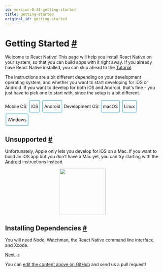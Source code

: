 ```yaml
---
id: version-0.44-getting-started
title: getting-started
original_id: getting-started
---
```

<a id="content"></a><h1><a class="anchor" name="getting-started"></a>Getting Started <a class="hash-link" href="docs/getting-started.html#getting-started">#</a></h1><div><p>Welcome to React Native! This page will help you install React Native on
your system, so that you can build apps with it right away. If you already
have React Native installed, you can skip ahead to the
<a href="docs/tutorial.html" target="_blank">Tutorial</a>.</p><p>The instructions are a bit different depending on your development operating system, and whether you want to start developing for iOS or Android. If you
want to develop for both iOS and Android, that's fine - you just have to pick
one to start with, since the setup is a bit different.</p><span><div class="toggler">
  <style>
    .toggler a {
      display: inline-block;
      padding: 10px 5px;
      margin: 2px;
      border: 1px solid #05A5D1;
      border-radius: 3px;
      text-decoration: none !important;
    }
    .display-os-mac .toggler .button-mac,
    .display-os-linux .toggler .button-linux,
    .display-os-windows .toggler .button-windows,
    .display-platform-ios .toggler .button-ios,
    .display-platform-android .toggler .button-android {
      background-color: #05A5D1;
      color: white;
    }
    block { display: none; }
    .display-platform-ios.display-os-mac .ios.mac,
    .display-platform-ios.display-os-linux .ios.linux,
    .display-platform-ios.display-os-windows .ios.windows,
    .display-platform-android.display-os-mac .android.mac,
    .display-platform-android.display-os-linux .android.linux,
    .display-platform-android.display-os-windows .android.windows {
      display: block;
    }
  </style>
  <span>Mobile OS:</span>
  <a href="javascript:void(0);" class="button-ios" onclick="display('platform', 'ios')">iOS</a>
  <a href="javascript:void(0);" class="button-android" onclick="display('platform', 'android')">Android</a>
  <span>Development OS:</span>
  <a href="javascript:void(0);" class="button-mac" onclick="display('os', 'mac')">macOS</a>
  <a href="javascript:void(0);" class="button-linux" onclick="display('os', 'linux')">Linux</a>
  <a href="javascript:void(0);" class="button-windows" onclick="display('os', 'windows')">Windows</a>
</div>

</span><span><block class="linux windows ios">

</block></span><h2><a class="anchor" name="unsupported"></a>Unsupported <a class="hash-link" href="docs/getting-started.html#unsupported">#</a></h2><span><div>Unfortunately, Apple only lets you develop for iOS on a Mac. If you want to build an iOS app but you don't have a Mac yet, you can try starting with the <a href="" onclick="display('platform', 'android')">Android</a> instructions instead.</div>

</span><span><center><img src="img/react-native-sorry-not-supported.png" width="150"></center>

</span><span><block class="mac ios">

</block></span><h2><a class="anchor" name="installing-dependencies"></a>Installing Dependencies <a class="hash-link" href="docs/getting-started.html#installing-dependencies">#</a></h2><p>You will need Node, Watchman, the React Native command line interface, and Xcode.</p><span><block class="mac android">

</block></span><h2><a class="anchor" name="installing-dependencies"></a>Installing Dependencies <a class="hash-link" href="docs/getting-started.html#installing-dependencies">#</a></h2><p>You will need Node, Watchman, the React Native command line interface, a JDK, and Android Studio.</p><span><block class="linux android">

</block></span><h2><a class="anchor" name="installing-dependencies"></a>Installing Dependencies <a class="hash-link" href="docs/getting-started.html#installing-dependencies">#</a></h2><p>You will need Node, the React Native command line interface, a JDK, and Android Studio.</p><span><block class="windows android">

</block></span><h2><a class="anchor" name="installing-dependencies"></a>Installing Dependencies <a class="hash-link" href="docs/getting-started.html#installing-dependencies">#</a></h2><p>You will need Node, the React Native command line interface, Python2, a JDK, and Android Studio.</p><span><block class="mac ios android">

</block></span><h3><a class="anchor" name="node-watchman"></a>Node, Watchman <a class="hash-link" href="docs/getting-started.html#node-watchman">#</a></h3><p>We recommend installing Node and Watchman using <a href="http://brew.sh/" target="_blank">Homebrew</a>. Run the following commands in a Terminal after installing Homebrew:</p><div class="prism language-javascript">brew install node
brew install watchman</div><p>If you have already installed Node on your system, make sure it is version 4 or newer.</p><p><a href="https://facebook.github.io/watchman" target="_blank">Watchman</a> is a tool by Facebook for watching changes in the filesystem. It is highly recommended you install it for better performance.</p><span><block class="linux android">

</block></span><h3><a class="anchor" name="node"></a>Node <a class="hash-link" href="docs/getting-started.html#node">#</a></h3><p>Follow the <a href="https://nodejs.org/en/download/package-manager/" target="_blank">installation instructions for your Linux distribution</a> to install Node 4 or newer.</p><span><block class="windows android">

</block></span><h3><a class="anchor" name="node-python2-jdk"></a>Node, Python2, JDK <a class="hash-link" href="docs/getting-started.html#node-python2-jdk">#</a></h3><p>We recommend installing Node and Python2 via <a href="https://chocolatey.org" target="_blank">Chocolatey</a>, a popular package manager for Windows.</p><p>Android Studio, which we will install next, requires a recent version of the <a href="http://www.oracle.com/technetwork/java/javase/downloads/jdk8-downloads-2133151.html" target="_blank">Java SE Development Kit (JDK)</a> which can be installed using Chocolatey.</p><p>Open a Command Prompt as Administrator, then run:</p><div class="prism language-javascript">choco install nodejs<span class="token punctuation">.</span>install
choco install python2
choco install jdk8</div><p>If you have already installed Node on your system, make sure it is version 4 or newer. If you already have a JDK on your system, make sure it is version 8 or newer.</p><blockquote><p>You can find additional installation options on <a href="https://nodejs.org/en/download/" target="_blank">Node.js's Downloads page</a>.</p></blockquote><span><block class="mac ios android">

</block></span><h3><a class="anchor" name="the-react-native-cli"></a>The React Native CLI <a class="hash-link" href="docs/getting-started.html#the-react-native-cli">#</a></h3><p>Node comes with npm, which lets you install the React Native command line interface.</p><p>Run the following command in a Terminal:</p><div class="prism language-javascript">npm install <span class="token operator">-</span>g react<span class="token operator">-</span>native<span class="token operator">-</span>cli</div><blockquote><p>If you get an error like <code>Cannot find module 'npmlog'</code>, try installing npm directly: <code>curl -0 -L https://npmjs.org/install.sh | sudo sh</code>.</p></blockquote><span><block class="windows linux android">

</block></span><h3><a class="anchor" name="the-react-native-cli"></a>The React Native CLI <a class="hash-link" href="docs/getting-started.html#the-react-native-cli">#</a></h3><p>Node comes with npm, which lets you install the React Native command line interface.</p><p>Run the following command in a Terminal:</p><div class="prism language-javascript">npm install <span class="token operator">-</span>g react<span class="token operator">-</span>native<span class="token operator">-</span>cli</div><blockquote><p>If you get an error like <code>Cannot find module 'npmlog'</code>, try installing npm directly: <code>curl -0 -L https://npmjs.org/install.sh | sudo sh</code>.</p></blockquote><span><block class="mac ios">

</block></span><h3><a class="anchor" name="xcode"></a>Xcode <a class="hash-link" href="docs/getting-started.html#xcode">#</a></h3><p>The easiest way to install Xcode is via the <a href="https://itunes.apple.com/us/app/xcode/id497799835?mt=12" target="_blank">Mac App Store</a>. Installing Xcode will also install the iOS Simulator and all the necessary tools to build your iOS app.</p><p>If you have already installed Xcode on your system, make sure it is version 8 or higher.</p><p>You will also need to install the Xcode Command Line Tools. Open Xcode, then choose "Preferences..." from the Xcode menu. Go to the Locations panel and install the tools by selecting the most recent version in the Command Line Tools dropdown.</p><p><img src="img/XcodeCommandLineTools.png" alt="Xcode Command Line Tools"></p><span><block class="mac linux windows android">

</block></span><h3><a class="anchor" name="android-development-environment"></a>Android Development Environment <a class="hash-link" href="docs/getting-started.html#android-development-environment">#</a></h3><p>Setting up your development environment can be somewhat tedious if you're new to Android development. If you're already familiar with Android development, there are a few things you may need to configure. In either case, please make sure to carefully follow the next few steps.</p><span><block class="mac linux android">

</block></span><blockquote><p>Android Studio requires a recent version of the <a href="http://www.oracle.com/technetwork/java/javase/downloads/jdk8-downloads-2133151.html" target="_blank">Java SE Development Kit (JDK)</a>. Go ahead and install JDK 8 or newer if needed.</p></blockquote><span><block class="mac linux windows android">

</block></span><h4><a class="anchor" name="1-download-and-install-android-studio"></a>1. Download and install Android Studio <a class="hash-link" href="docs/getting-started.html#1-download-and-install-android-studio">#</a></h4><p>Android Studio provides the Android SDK and AVD (emulator) required to run and test your React Native apps. <a href="https://developer.android.com/studio/index.html" target="_blank">Download Android Studio</a>, then follow the <a href="https://developer.android.com/studio/install.html" target="_blank">installation instructions</a>. Choose <code>Custom</code> installation when prompted by the Setup Wizard, and proceed to the next step.</p><span><block class="mac windows android">

</block></span><h4><a class="anchor" name="2-install-the-avd-and-haxm"></a>2. Install the AVD and HAXM <a class="hash-link" href="docs/getting-started.html#2-install-the-avd-and-haxm">#</a></h4><p>Android Virtual Devices allow you to run Android apps on your computer without the need for an actual Android phone or tablet. Choose <code>Custom</code> installation when running Android Studio for the first time. Make sure the boxes next to all of the following are checked:</p><ul><li><code>Android SDK</code></li><li><code>Android SDK Platform</code></li><li><code>Performance (Intel ® HAXM)</code></li><li><code>Android Virtual Device</code></li></ul><p>Then, click "Next" to install all of these components.</p><blockquote><p>If you've already installed Android Studio before, you can still <a href="https://software.intel.com/en-us/android/articles/installation-instructions-for-intel-hardware-accelerated-execution-manager-windows" target="_blank">install HAXM</a> without performing a custom installation.</p></blockquote><span><block class="linux android">

</block></span><h4><a class="anchor" name="2-install-the-avd-and-configure-vm-acceleration"></a>2. Install the AVD and configure VM acceleration <a class="hash-link" href="docs/getting-started.html#2-install-the-avd-and-configure-vm-acceleration">#</a></h4><p>Android Virtual Devices allow you to run Android apps on your computer without the need for an actual Android phone or tablet. Choose <code>Custom</code> installation when running Android Studio for the first time. Make sure the boxes next to all of the following are checked:</p><ul><li><code>Android SDK</code></li><li><code>Android SDK Platform</code></li><li><code>Android Virtual Device</code></li></ul><p>Click "Next" to install all of these components, then <a href="https://developer.android.com/studio/run/emulator-acceleration.html#vm-linux" target="_blank">configure VM acceleration</a> on your system.</p><span><block class="mac linux windows android">

</block></span><h4><a class="anchor" name="3-install-the-android-6-0-marshmallow-sdk"></a>3. Install the Android 6.0 (Marshmallow) SDK <a class="hash-link" href="docs/getting-started.html#3-install-the-android-6-0-marshmallow-sdk">#</a></h4><p>Android Studio installs the most recent Android SDK by default. React Native, however, requires the <code>Android 6.0 (Marshmallow)</code> SDK. To install it, launch the SDK Manager, click on "Configure" &gt; "SDK Manager" in the "Welcome to Android Studio" screen.</p><blockquote><p>The SDK Manager can also be found within the Android Studio "Preferences" menu, under <strong>Appearance &amp; Behavior</strong> → <strong>System Settings</strong> → <strong>Android SDK</strong>.</p></blockquote><p>Select the "SDK Platforms" tab from within the SDK Manager, then check the box next to "Show Package Details" in the bottom right corner. Look for and expand the <code>Android 6.0 (Marshmallow)</code> entry, then make sure the following items are all checked:</p><ul><li><code>Google APIs</code></li><li><code>Android SDK Platform 23</code></li><li><code>Intel x86 Atom_64 System Image</code></li><li><code>Google APIs Intel x86 Atom_64 System Image</code></li></ul><p><img src="img/AndroidSDKManager.png" alt="Android SDK Manager"></p><p>Next, select the "SDK Tools" tab and check the box next to "Show Package Details" here as well. Look for and expand the "Android SDK Build Tools" entry, then make sure that <code>Android SDK Build-Tools 23.0.1</code> is selected.</p><p>Finally, click "Apply" to download and install the Android SDK and related build tools.</p><span><block class="mac windows linux android">

</block></span><h4><a class="anchor" name="4-set-up-the-android-home-environment-variable"></a>4. Set up the ANDROID_HOME environment variable <a class="hash-link" href="docs/getting-started.html#4-set-up-the-android-home-environment-variable">#</a></h4><p>The React Native command line interface requires the <code>ANDROID_HOME</code> environment variable to be set up.</p><span><block class="mac android">

</block></span><p>Add the following lines to your <code>~/.profile</code> (or equivalent) config file:</p><div class="prism language-javascript">export ANDROID_HOME<span class="token operator">=</span>$<span class="token punctuation">{</span>HOME<span class="token punctuation">}</span><span class="token operator">/</span>Library<span class="token operator">/</span>Android<span class="token operator">/</span>sdk
export PATH<span class="token operator">=</span>$<span class="token punctuation">{</span>PATH<span class="token punctuation">}</span><span class="token punctuation">:</span>$<span class="token punctuation">{</span>ANDROID_HOME<span class="token punctuation">}</span><span class="token operator">/</span>tools
export PATH<span class="token operator">=</span>$<span class="token punctuation">{</span>PATH<span class="token punctuation">}</span><span class="token punctuation">:</span>$<span class="token punctuation">{</span>ANDROID_HOME<span class="token punctuation">}</span><span class="token operator">/</span>platform<span class="token operator">-</span>tools</div><p>Type <code>source ~/.profile</code> to load the config into your current shell.</p><blockquote><p>Please make sure you export the correct path for <code>ANDROID_HOME</code>. If you installed the Android SDK using Homebrew, it would be located at <code>/usr/local/opt/android-sdk</code>.</p></blockquote><span><block class="linux android">

</block></span><p>Add the following lines to your <code>~/.profile</code> (or equivalent) config file:</p><div class="prism language-javascript">export ANDROID_HOME<span class="token operator">=</span>$<span class="token punctuation">{</span>HOME<span class="token punctuation">}</span><span class="token operator">/</span>Android<span class="token operator">/</span>Sdk
export PATH<span class="token operator">=</span>$<span class="token punctuation">{</span>PATH<span class="token punctuation">}</span><span class="token punctuation">:</span>$<span class="token punctuation">{</span>ANDROID_HOME<span class="token punctuation">}</span><span class="token operator">/</span>tools
export PATH<span class="token operator">=</span>$<span class="token punctuation">{</span>PATH<span class="token punctuation">}</span><span class="token punctuation">:</span>$<span class="token punctuation">{</span>ANDROID_HOME<span class="token punctuation">}</span><span class="token operator">/</span>platform<span class="token operator">-</span>tools</div><p>Type <code>source ~/.profile</code> to load the config into your current shell.</p><blockquote><p>Please make sure you export the correct path for <code>ANDROID_HOME</code> if you did not install the Android SDK using Android Studio.</p></blockquote><span><block class="windows android">

</block></span><p>Go to <strong>Control Panel</strong> → <strong>System and Security</strong> → <strong>System</strong> → <strong>Change settings</strong> →
<strong>Advanced System Settings</strong> → <strong>Environment variables</strong> → <strong>New</strong>, then enter the path to your Android SDK.</p><p><img src="img/react-native-android-sdk-environment-variable-windows.png" alt="env variable"></p><p>Restart the Command Prompt to apply the new environment variable.</p><blockquote><p>Please make sure you export the correct path for <code>ANDROID_HOME</code> if you did not install the Android SDK using Android Studio.</p></blockquote><span><block class="linux android">

</block></span><h3><a class="anchor" name="watchman-optional"></a>Watchman (optional) <a class="hash-link" href="docs/getting-started.html#watchman-optional">#</a></h3><p>Follow the <a href="https://facebook.github.io/watchman/docs/install.html#build-install" target="_blank">Watchman installation guide</a> to compile and install Watchman from source.</p><blockquote><p><a href="https://facebook.github.io/watchman/docs/install.html" target="_blank">Watchman</a> is a tool by Facebook for watching
changes in the filesystem. It is highly recommended you install it for better performance, but it's alright to skip this if you find the process to be tedious.</p></blockquote><span><block class="mac windows linux android">

</block></span><h2><a class="anchor" name="starting-the-android-virtual-device"></a>Starting the Android Virtual Device <a class="hash-link" href="docs/getting-started.html#starting-the-android-virtual-device">#</a></h2><p><img src="img/react-native-tools-avd.png" alt="Android Studio AVD Manager"></p><p>You can see the list of available AVDs by opening the "AVD Manager" from within Android Studio.</p><p>Once in the "AVD Manager", select your AVD and click "Edit...". Choose "Android 6.0 - API Level 23" under Device, and "Intel Atom (x86_64)" under CPU/ABI. Click OK, then select your new AVD and click "Start...", and finally, "Launch".</p><p><img src="img/AndroidAVDConfiguration.png" alt="Android AVD Configuration"></p><blockquote><p>It is very common to run into an issue where Android Studio fails to create a default AVD. You may follow the <a href="https://developer.android.com/studio/run/managing-avds.html" target="_blank">Android Studio User Guide</a> to create a new AVD manually if needed.</p></blockquote><h3><a class="anchor" name="using-a-real-device"></a>Using a real device <a class="hash-link" href="docs/getting-started.html#using-a-real-device">#</a></h3><p>If you have a physical Android device, you can use it for development in place of an AVD. Plug it in to your computer using a USB cable and <a href="https://developer.android.com/training/basics/firstapp/running-app.html" target="_blank">enable USB debugging</a> before proceeding to the next step.</p><span><block class="mac ios android">

</block></span><h2><a class="anchor" name="testing-your-react-native-installation"></a>Testing your React Native Installation <a class="hash-link" href="docs/getting-started.html#testing-your-react-native-installation">#</a></h2><span><block class="mac ios">

</block></span><p>Use the React Native command line interface to generate a new React Native project called "AwesomeProject", then run <code>react-native run-ios</code> inside the newly created folder.</p><div class="prism language-javascript">react<span class="token operator">-</span>native init AwesomeProject
cd AwesomeProject
react<span class="token operator">-</span>native run<span class="token operator">-</span>ios</div><p>You should see your new app running in the iOS Simulator shortly.</p><p><img src="img/iOSSuccess.png" alt="AwesomeProject on iOS"></p><p><code>react-native run-ios</code> is just one way to run your app. You can also run it directly from within Xcode or <a href="https://nuclide.io/" target="_blank">Nuclide</a>.</p><span><block class="mac android">

</block></span><p>Use the React Native command line interface to generate a new React Native project called "AwesomeProject", then run <code>react-native run-android</code> inside the newly created folder:</p><div class="prism language-javascript">react<span class="token operator">-</span>native init AwesomeProject
cd AwesomeProject
react<span class="token operator">-</span>native run<span class="token operator">-</span>android</div><p>If everything is set up correctly, you should see your new app running in your Android emulator shortly.</p><p><img src="img/AndroidSuccess.png" alt="AwesomeProject on Android"></p><p><code>react-native run-android</code> is just one way to run your app - you can also run it directly from within Android Studio or <a href="https://nuclide.io/" target="_blank">Nuclide</a>.</p><span><block class="mac ios android">

</block></span><h3><a class="anchor" name="modifying-your-app"></a>Modifying your app <a class="hash-link" href="docs/getting-started.html#modifying-your-app">#</a></h3><p>Now that you have successfully run the app, let's modify it.</p><span><block class="mac ios">

</block></span><ul><li>Open <code>index.ios.js</code> in your text editor of choice and edit some lines.</li><li>Hit <code>Command⌘ + R</code> in your iOS Simulator to reload the app and see your change!</li></ul><span><block class="mac android">

</block></span><ul><li>Open <code>index.android.js</code> in your text editor of choice and edit some lines.</li><li>Press the <code>R</code> key twice or select <code>Reload</code> from the Developer Menu to see your change!</li></ul><span><block class="mac ios android">

</block></span><h3><a class="anchor" name="that-s-it"></a>That's it! <a class="hash-link" href="docs/getting-started.html#that-s-it">#</a></h3><p>Congratulations! You've successfully run and modified your first React Native app.</p><span><center><img src="img/react-native-congratulations.png" width="150"></center>

</span><span><block class="windows android">

</block></span><h2><a class="anchor" name="testing-your-react-native-installation"></a>Testing your React Native Installation <a class="hash-link" href="docs/getting-started.html#testing-your-react-native-installation">#</a></h2><p>Use the React Native command line interface to generate a new React Native project called "AwesomeProject", then run <code>react-native run-android</code> inside the newly created folder:</p><div class="prism language-javascript">react<span class="token operator">-</span>native init AwesomeProject
cd AwesomeProject
react<span class="token operator">-</span>native run<span class="token operator">-</span>android</div><span><block class="linux android">

</block></span><h2><a class="anchor" name="testing-your-react-native-installation"></a>Testing your React Native Installation <a class="hash-link" href="docs/getting-started.html#testing-your-react-native-installation">#</a></h2><p>Use the React Native command line interface to generate a new React Native project called "AwesomeProject", then run <code>react-native run-android</code> inside the newly created folder.</p><div class="prism language-javascript">react<span class="token operator">-</span>native init AwesomeProject
cd AwesomeProject
react<span class="token operator">-</span>native run<span class="token operator">-</span>android</div><span><block class="windows linux android">

</block></span><p>If everything is set up correctly, you should see your new app running in your Android emulator shortly.</p><p><img src="img/AndroidSuccess.png" alt="AwesomeProject on Android"></p><span><block class="windows linux android">

</block></span><h3><a class="anchor" name="modifying-your-app"></a>Modifying your app <a class="hash-link" href="docs/getting-started.html#modifying-your-app">#</a></h3><p>Now that you have successfully run the app, let's modify it.</p><ul><li>Open <code>index.android.js</code> in your text editor of choice and edit some lines.</li><li>Press the <code>R</code> key twice or select <code>Reload</code> from the Developer Menu to see your change!</li></ul><h3><a class="anchor" name="that-s-it"></a>That's it! <a class="hash-link" href="docs/getting-started.html#that-s-it">#</a></h3><p>Congratulations! You've successfully run and modified a React Native app.</p><span><center><img src="img/react-native-congratulations.png" width="150"></center>

</span><span><block class="mac ios">

</block></span><h2><a class="anchor" name="now-what"></a>Now What? <a class="hash-link" href="docs/getting-started.html#now-what">#</a></h2><ul><li><p>If you want to add this new React Native code to an existing application, check out the <a href="docs/integration-with-existing-apps.html" target="_blank">Integration guide</a>.</p></li><li><p>If you can't get this to work, see the <a href="docs/troubleshooting.html#content" target="_blank">Troubleshooting</a> page.</p></li><li><p>If you're curious to learn more about React Native, continue on
to the <a href="docs/tutorial.html" target="_blank">Tutorial</a>.</p></li></ul><span><block class="windows linux mac android">

</block></span><h2><a class="anchor" name="now-what"></a>Now What? <a class="hash-link" href="docs/getting-started.html#now-what">#</a></h2><ul><li><p>If you want to add this new React Native code to an existing application, check out the <a href="docs/integration-with-existing-apps.html" target="_blank">Integration guide</a>.</p></li><li><p>If you can't get this to work, see the <a href="docs/troubleshooting.html#content" target="_blank">Troubleshooting</a> page.</p></li><li><p>If you're curious to learn more about React Native, continue on
to the <a href="docs/tutorial.html" target="_blank">Tutorial</a>.</p></li></ul><span><script>
// Convert <div>...<span><block /></span>...</div>
// Into <div>...<block />...</div>
var blocks = document.getElementsByTagName('block');
for (var i = 0; i < blocks.length; ++i) {
  var block = blocks[i];
  var span = blocks[i].parentNode;
  var container = span.parentNode;
  container.insertBefore(block, span);
  container.removeChild(span);
}
// Convert <div>...<block />content<block />...</div>
// Into <div>...<block>content</block><block />...</div>
blocks = document.getElementsByTagName('block');
for (var i = 0; i < blocks.length; ++i) {
  var block = blocks[i];
  while (block.nextSibling && block.nextSibling.tagName !== 'BLOCK') {
    block.appendChild(block.nextSibling);
  }
}
function display(type, value) {
  var container = document.getElementsByTagName('block')[0].parentNode;
  container.className = 'display-' + type + '-' + value + ' ' +
    container.className.replace(RegExp('display-' + type + '-[a-z]+ ?'), '');
}

// If we are coming to the page with a hash in it (i.e. from a search, for example), try to get
// us as close as possible to the correct platform and dev os using the hashtag and block walk up.
var foundHash = false;
if (window.location.hash !== '' && window.location.hash !== 'content') { // content is default
  var hashLinks = document.querySelectorAll('a.hash-link');
  for (var i = 0; i < hashLinks.length && !foundHash; ++i) {
    if (hashLinks[i].hash === window.location.hash) {
      var parent = hashLinks[i].parentElement;
      while (parent) {
        if (parent.tagName === 'BLOCK') {
          var devOS = null;
          var targetPlatform = null;
          // Could be more than one target os and dev platform, but just choose some sort of order
          // of priority here.

          // Dev OS
          if (parent.className.indexOf('mac') > -1) {
            devOS = 'mac';
          } else if (parent.className.indexOf('linux') > -1) {
            devOS = 'linux';
          } else if (parent.className.indexOf('windows') > -1) {
            devOS = 'windows';
          } else {
            break; // assume we don't have anything.
          }

          // Target Platform
          if (parent.className.indexOf('ios') > -1) {
            targetPlatform = 'ios';
          } else if (parent.className.indexOf('android') > -1) {
            targetPlatform = 'android';
          } else {
            break; // assume we don't have anything.
          }
          // We would have broken out if both targetPlatform and devOS hadn't been filled.
          display('os', devOS);
          display('platform', targetPlatform);
          foundHash = true;
          break;
        }
        parent = parent.parentElement;
      }
    }
  }
}
// Do the default if there is no matching hash
if (!foundHash) {
  var isMac = navigator.platform === 'MacIntel';
  var isWindows = navigator.platform === 'Win32';
  display('os', isMac ? 'mac' : (isWindows ? 'windows' : 'linux'));
  display('platform', isMac ? 'ios' : 'android');
}
</script>
</span></div><div class="docs-prevnext"><a class="docs-next" href="docs/tutorial.html#content">Next →</a></div><p class="edit-page-block">You can <a target="_blank" href="https://github.com/facebook/react-native/blob/master/docs/GettingStarted.md">edit the content above on GitHub</a> and send us a pull request!</p>